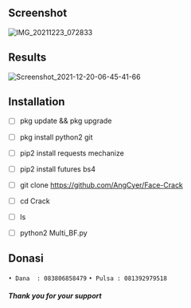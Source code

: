 ## Screenshot
![IMG_20211223_072833](https://user-images.githubusercontent.com/92802033/147174546-f6cd1fc3-6856-444a-bf13-218c0eb34141.jpg)

## Results
![Screenshot_2021-12-20-06-45-41-66](https://user-images.githubusercontent.com/92802033/147174748-570e18af-3a23-4cf5-affe-d5776f5bfa0d.jpg)

## Installation
- [ ] pkg update && pkg upgrade

- [ ] pkg install python2 git

- [ ] pip2 install requests mechanize

- [ ] pip2 install futures bs4

- [ ] git clone https://github.com/AngCyer/Face-Crack

- [ ]  cd Crack

- [ ]  ls

- [ ] python2 Multi_BF.py

## Donasi
`• Dana  : 083806858479`
`• Pulsa : 081392979518`
##### Thank you for your support

